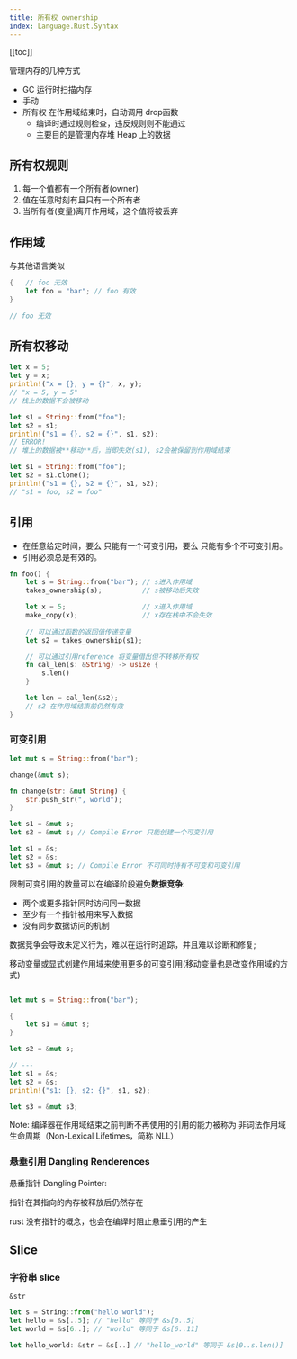```yaml
---
title: 所有权 ownership
index: Language.Rust.Syntax
---
```


[[toc]]

管理内存的几种方式

- GC 运行时扫描内存
- 手动
- 所有权 在作用域结束时，自动调用 drop函数
    - 编译时通过规则检查，违反规则则不能通过
    - 主要目的是管理内存堆 Heap 上的数据

## 所有权规则

1. 每一个值都有一个所有者(owner)
2. 值在任意时刻有且只有一个所有者
3. 当所有者(变量)离开作用域，这个值将被丢弃

## 作用域

与其他语言类似

``` rust
{   // foo 无效
    let foo = "bar"; // foo 有效
}

// foo 无效
```

## 所有权移动

``` rust
let x = 5;
let y = x;
println!("x = {}, y = {}", x, y); 
// "x = 5, y = 5"
// 栈上的数据不会被移动

let s1 = String::from("foo");
let s2 = s1;
println!("s1 = {}, s2 = {}", s1, s2);
// ERROR! 
// 堆上的数据被**移动**后，当即失效(s1), s2会被保留到作用域结束

let s1 = String::from("foo");
let s2 = s1.clone();
println!("s1 = {}, s2 = {}", s1, s2);
// "s1 = foo, s2 = foo"
```

## 引用

- 在任意给定时间，要么 只能有一个可变引用，要么 只能有多个不可变引用。
- 引用必须总是有效的。

``` rust
fn foo() {
    let s = String::from("bar"); // s进入作用域
    takes_ownership(s);          // s被移动后失效

    let x = 5;                   // x进入作用域
    make_copy(x);                // x存在栈中不会失效
    
    // 可以通过函数的返回值传递变量
    let s2 = takes_ownership(s1);

    // 可以通过引用reference 将变量借出但不转移所有权
    fn cal_len(s: &String) -> usize {
        s.len()
    }

    let len = cal_len(&s2);
    // s2 在作用域结束前仍然有效
}

```

### 可变引用 

``` rust
let mut s = String::from("bar");

change(&mut s);

fn change(str: &mut String) {
    str.push_str(", world");
}

let s1 = &mut s;
let s2 = &mut s; // Compile Error 只能创建一个可变引用

let s1 = &s;
let s2 = &s;
let s3 = &mut s; // Compile Error 不可同时持有不可变和可变引用
```

限制可变引用的数量可以在编译阶段避免**数据竞争**:

- 两个或更多指针同时访问同一数据
- 至少有一个指针被用来写入数据
- 没有同步数据访问的机制

数据竞争会导致未定义行为，难以在运行时追踪，并且难以诊断和修复;

移动变量或显式创建作用域来使用更多的可变引用(移动变量也是改变作用域的方式)

``` rust

let mut s = String::from("bar");

{
    let s1 = &mut s;
}

let s2 = &mut s;

// ---
let s1 = &s;
let s2 = &s;
println!("s1: {}, s2: {}", s1, s2);

let s3 = &mut s3;
```

Note: 编译器在作用域结束之前判断不再使用的引用的能力被称为 非词法作用域生命周期（Non-Lexical Lifetimes，简称 NLL）

### 悬垂引用 Dangling Renderences

悬垂指针 Dangling Pointer:

指针在其指向的内存被释放后仍然存在

rust 没有指针的概念，也会在编译时阻止悬垂引用的产生

## Slice

### 字符串 slice

`&str`

``` ts
let s = String::from("hello world");
let hello = &s[..5]; // "hello" 等同于 &s[0..5]
let world = &s[6..]; // "world" 等同于 &s[6..11]

let hello_world: &str = &s[..] // "hello_world" 等同于 &s[0..s.len()]
```


